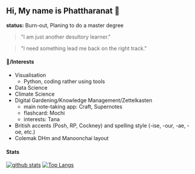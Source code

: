## Hi, My name is Phattharanat 👋

**status:** Burn-out, Planing to do a master degree

> "I am just another desultory learner."

> "I need something lead me back on the right track."


#### 🧀/Interests

- Visualisation
  - Python, coding rather using tools
- Data Science
- Climate Science
- Digital Gardening/Knowledge Management/Zettelkasten
  - main note-taking app: Craft, Supernotes
  - flashcard: Mochi
  - interests: Tana
- British accents (Posh, RP, Cockney) and spelling style (-ise, -our, -ae, -oe, etc.)
- Colemak DHm and Manoonchai layout
 
<!-- #### 💬 Ask me about ...

- **The profile image?**: Raiden Ei.
- **name and alias**:
  - **stRE:ashesING**: the meaning is "ashes strings re-arrange version".
  - **A1デン永**: read as "Raiden Ei"
- **Why I want to work in the UK?**: 
  - see more details(news "ย้ายประเทศกันเถอะ" about facebook group that trending in thailand):
    - [bloomberg](https://www.bloomberg.com/news/articles/2021-05-06/-get-out-of-thailand-campaign-gains-momentum-as-covid-worsens)
    - [thestandard](https://thestandard.co/lets-move-abroad-thai-facebook-group/) -->

<!-- #### Links
- links: https://phattharanat.carrd.co/
- Digital Garden: https://alicetaria.netlify.app
- Digital Garden(notion): https://www.notion.so/chuankhunagarden/Home-98e4910543f9431f90e1b2b4b227aa58
- [Tensorflow Certificate](https://www.credential.net/425e55ab-ed24-446a-a8bc-2c5b80622af2#gs.uidr12)
 -->
 
#### Stats

[![github stats](https://github-readme-stats-chuan-khuna.vercel.app/api?username=chuan-khuna&theme=algolia&count_private=true)](https://github-readme-stats-chuan-khuna.vercel.app/api?username=chuan-khuna&theme=algolia&count_private=true)
[![Top Langs](https://github-readme-stats-chuan-khuna.vercel.app/api/top-langs/?username=chuan-khuna&langs_count=8&layout=compact&theme=algolia&card_width=445&hide=html,css,javascript)](https://github-readme-stats-chuan-khuna.vercel.app/api/top-langs/?username=chuan-khuna&langs_count=8&layout=compact&theme=algolia&card_width=445&hide=html,css,javascript)


<!--

#### 🌱 I’m currently learning/Interested field ...

- Learning English for TOELF ITP/IELTS examination
- Neural Style Transfer
- NLP
- GAN


**chuan-khuna/chuan-khuna** is a ✨ _special_ ✨ repository because its `README.md` (this file) appears on your GitHub profile.

Here are some ideas to get you started:

- 🔭 I’m currently working on ...
- 🌱 I’m currently learning ...
- 👯 I’m looking to collaborate on ...
- 🤔 I’m looking for help with ...
- 💬 Ask me about ...
- 📫 How to reach me: ...
- 😄 Pronouns: ...
- ⚡ Fun fact: ...
-->
